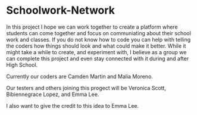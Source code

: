# Schoolwork-Network #
In this project I hope we can work together to create a platform where students can come together and focus on communiating about their school work and classes.
If you do not know how to code you can help with telling the coders how things should look and what could make it better.
While it might take a while to create, and experiment with, I believe as a group we can complete this project and even stay connected with it during and after High School.

Currently our coders are Camden Martin and Malia Moreno.

Our testers and others joining this progect will be Veronica Scott, Bibiennegrace Lopez, and Emma Lee.

I also want to give the credit to this idea to Emma Lee.
